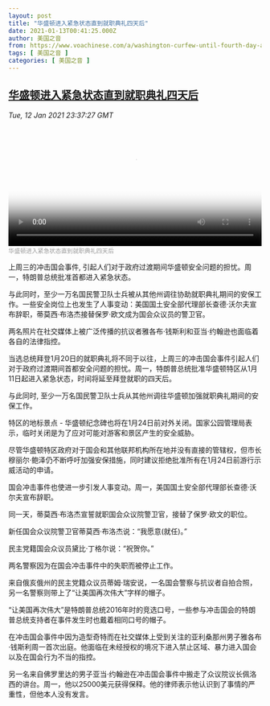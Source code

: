 ```yaml
---
layout: post
title: "华盛顿进入紧急状态直到就职典礼四天后"
date: 2021-01-13T00:41:25.000Z
author: 美国之音
from: https://www.voachinese.com/a/washington-curfew-until-fourth-day-after-inauguration-20210112/5735003.html
tags: [ 美国之音 ]
categories: [ 美国之音 ]
---
```

<!--1610498485000-->
[华盛顿进入紧急状态直到就职典礼四天后](https://www.voachinese.com/a/washington-curfew-until-fourth-day-after-inauguration-20210112/5735003.html)
------

<div>
<div><i>Tue, 12 Jan 2021 23:37:27 GMT</i></div><video poster="https://images.weserv.nl?url=gdb.voanews.com/242f1cb3-f0d3-4584-b7ba-7cab98836fff_tv_r1_s_w900.jpg" src="https://av.voanews.com/Videoroot/Pangeavideo/2021/01/2/24/242f1cb3-f0d3-4584-b7ba-7cab98836fff_240p.mp4" style="width:100%" controls></video><div><small style="color: #999;">华盛顿进入紧急状态直到就职典礼四天后</small></div><p>上周三的冲击国会事件, 引起人们对于政府过渡期间华盛顿安全问题的担忧。周一，特朗普总统批准首都进入紧急状态。</p><p>与此同时，至少一万名国民警卫队士兵被从其他州调往协助就职典礼期间的安保工作。一些安全岗位上也发生了人事变动：美国国土安全部代理部长查德·沃尔夫宣布辞职，蒂莫西·布洛杰接替保罗·欧文成为国会众议员的警卫官。</p><p>两名照片在社交媒体上被广泛传播的抗议者雅各布·钱斯利和亚当·约翰逊也面临着各自的法律指控。</p><p>当选总统拜登1月20日的就职典礼将不同于以往，上周三的冲击国会事件引起人们对于政府过渡期间首都安全问题的担忧。周一，特朗普总统批准华盛顿特区从1月11日起进入紧急状态，时间将延至拜登就职的四天后。</p><p>与此同时, 至少一万名国民警卫队士兵从其他州调往华盛顿加强就职典礼期间的安保工作。</p><p>特区的地标景点 - 华盛顿纪念碑也将在1月24日前对外关闭。国家公园管理局表示，临时关闭是为了应对可能对游客和景区产生的安全威胁。</p><p>尽管华盛顿特区政府对于国会和其他联邦机构所在地并没有直接的管辖权，但市长穆丽尔·鲍泽仍不断呼吁加强安保措施，同时建议拒绝批准所有在1月24日前游行示威活动的申请。</p><p>国会冲击事件也使进一步引发人事变动。周一，美国国土安全部代理部长查德·沃尔夫宣布辞职。</p><p>同一天，蒂莫西·布洛杰宣誓就职国会众议院警卫官，接替了保罗·欧文的职位。</p><p>新任国会众议院警卫官蒂莫西·布洛杰说：“我愿意(就任)。”</p><p>民主党籍国会众议员黛比·丁格尔说：“祝贺你。”</p><p>两名警察因为在国会冲击事件中的失职而被停止工作。</p><p>来自俄亥俄州的民主党籍众议员蒂姆·瑞安说，一名国会警察与抗议者自拍合照，另一名警察则带上了“让美国再次伟大”字样的帽子。</p><p>“让美国再次伟大”是特朗普总统2016年时的竞选口号，一些参与冲击国会的特朗普总统支持者在事件发生时也戴着相同口号的帽子。</p><p>在冲击国会事件中因为造型奇特而在社交媒体上受到关注的亚利桑那州男子雅各布·钱斯利周一首次出庭。他面临在未经授权的境况下进入禁止区域、暴力进入国会以及在国会行为不当的指控。</p><p>另一名来自佛罗里达的男子亚当·约翰逊在冲击国会事件中搬走了众议院议长佩洛西的讲台。周一，他以25000美元获得保释。他的律师表示他认识到了事情的严重性，但他本人没有发言。</p>
</div>
